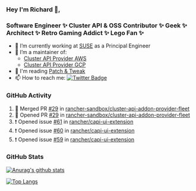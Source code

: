 ### Hey I'm Richard 👋, 

<h3 align="left">Software Engineer ✨ Cluster API & OSS Contributor ✨ Geek ✨ Architect ✨ Retro Gaming Addict ✨ Lego Fan ✨</h3>

- 🔭 I’m currently working at [SUSE](https://www.suse.com/) as a Principal Engineer
- 👯 I’m a maintainer of:
  -  [Cluster API Provider AWS](https://github.com/kubernetes-sigs/cluster-api-provider-aws)
  -  [Cluster API Provider GCP](https://github.com/kubernetes-sigs/cluster-api-provider-gcp)
- 💬 I'm reading [Patch & Tweak](https://bjooks.com/products/patch-tweak-exploring-modular-synthesis)
- 📫 How to reach me: [![Twitter Badge](https://img.shields.io/badge/-@fruit_case-00acee?style=flat&logo=Twitter&logoColor=white)](https://twitter.com/intent/follow?screen_name=fruit_case "Follow on Twitter")

### GitHub Activity 

<!--START_SECTION:activity-->
1. 🎉 Merged PR [#29](https://github.com/rancher-sandbox/cluster-api-addon-provider-fleet/pull/29) in [rancher-sandbox/cluster-api-addon-provider-fleet](https://github.com/rancher-sandbox/cluster-api-addon-provider-fleet)
2. 💪 Opened PR [#29](https://github.com/rancher-sandbox/cluster-api-addon-provider-fleet/pull/29) in [rancher-sandbox/cluster-api-addon-provider-fleet](https://github.com/rancher-sandbox/cluster-api-addon-provider-fleet)
3. ❗ Opened issue [#61](https://github.com/rancher/capi-ui-extension/issues/61) in [rancher/capi-ui-extension](https://github.com/rancher/capi-ui-extension)
4. ❗ Opened issue [#60](https://github.com/rancher/capi-ui-extension/issues/60) in [rancher/capi-ui-extension](https://github.com/rancher/capi-ui-extension)
5. ❗ Opened issue [#59](https://github.com/rancher/capi-ui-extension/issues/59) in [rancher/capi-ui-extension](https://github.com/rancher/capi-ui-extension)
<!--END_SECTION:activity-->

### GitHub Stats

[![Anurag's github stats](https://github-readme-stats.vercel.app/api?username=richardcase&count_private=true&show_icons=true)](https://github.com/anuraghazra/github-readme-stats)

[![Top Langs](https://github-readme-stats.vercel.app/api/top-langs/?username=richardcase&hide=html&layout=compact)](https://github.com/anuraghazra/github-readme-stats)
